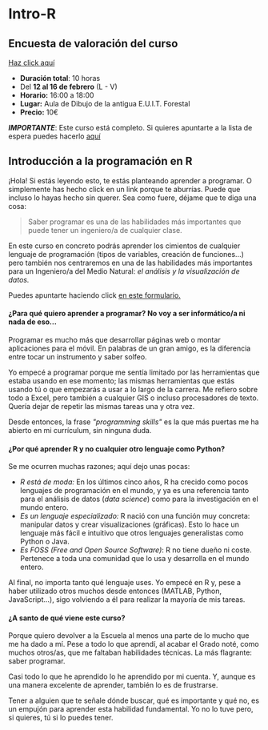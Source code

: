 # Intro-R

## Encuesta de valoración del curso

[Haz click aquí](https://goo.gl/forms/Yp5rKjSRMqVxBGsH2)

- **Duración total**: 10 horas
- Del **12 al 16 de febrero** (L - V)
- **Horario:** 16:00 a 18:00
- **Lugar:** Aula de Dibujo de la antigua E.U.I.T. Forestal
- **Precio:** 10€

**_IMPORTANTE_**: Este curso está completo. Si quieres apuntarte a la lista de espera puedes hacerlo [aquí](https://goo.gl/forms/Ofg1cqz99lGEPdMA3)

## Introducción a la programación en R

¡Hola! Si estás leyendo esto, te estás planteando aprender a programar. O simplemente has hecho click en un link porque te aburrías. Puede que incluso lo hayas hecho sin querer. Sea como fuere, déjame que te diga una cosa:

> Saber programar es una de las habilidades más importantes que puede tener un ingeniero/a de cualquier clase.

En este curso en concreto podrás aprender los cimientos de cualquier lenguaje de programación (tipos de variables, creación de funciones...) pero también nos centraremos en una de las habilidades más importantes para un Ingeniero/a del Medio Natural: _el análisis y la visualización de datos._

Puedes apuntarte haciendo click [en este formulario.](https://goo.gl/forms/Ofg1cqz99lGEPdMA3)

#### ¿Para qué quiero aprender a programar? No voy a ser informático/a ni nada de eso...

Programar es mucho más que desarrollar páginas web o montar aplicaciones para el móvil. En palabras de un gran amigo, es la diferencia entre tocar un instrumento y saber solfeo.

Yo empecé a programar porque me sentía limitado por las herramientas que estaba usando en ese momento; las mismas herramientas que estás usando tú o que empezarás a usar a lo largo de la carrera. Me refiero sobre todo a Excel, pero también a cualquier GIS o incluso procesadores de texto. Quería dejar de repetir las mismas tareas una y otra vez.

Desde entonces, la frase _"programming skills"_ es la que más puertas me ha abierto en mi currículum, sin ninguna duda.

#### ¿Por qué aprender R y no cualquier otro lenguaje como Python?

Se me ocurren muchas razones; aquí dejo unas pocas:

- _R está de moda:_ En los últimos cinco años, R ha crecido como pocos lenguajes de programación en el mundo, y ya es una referencia tanto para el análisis de datos (_data science_) como para la investigación en el mundo entero.
- _Es un lenguaje especializado:_ R nació con una función muy concreta: manipular datos y crear visualizaciones (gráficas). Esto lo hace un lenguaje más fácil e intuitivo que otros lenguajes generalistas como Python o Java.
- _Es FOSS (Free and Open Source Software)_: R no tiene dueño ni coste. Pertenece a toda una comunidad que lo usa y desarrolla en el mundo entero.

Al final, no importa tanto qué lenguaje uses. Yo empecé en R y, pese a haber utilizado otros muchos desde entonces (MATLAB, Python, JavaScript...), sigo volviendo a él para realizar la mayoría de mis tareas.

#### ¿A santo de qué viene este curso?

Porque quiero devolver a la Escuela al menos una parte de lo mucho que me ha dado a mí. Pese a todo lo que aprendí, al acabar el Grado noté, como muchos otros/as, que me faltaban habilidades técnicas. La más flagrante: saber programar.

Casi todo lo que he aprendido lo he aprendido por mi cuenta. Y, aunque es una manera excelente de aprender, también lo es de frustrarse. 

Tener a alguien que te señale dónde buscar, qué es importante y qué no, es un empujón para aprender esta habilidad fundamental. Yo no lo tuve pero, si quieres, tú si lo puedes tener.
